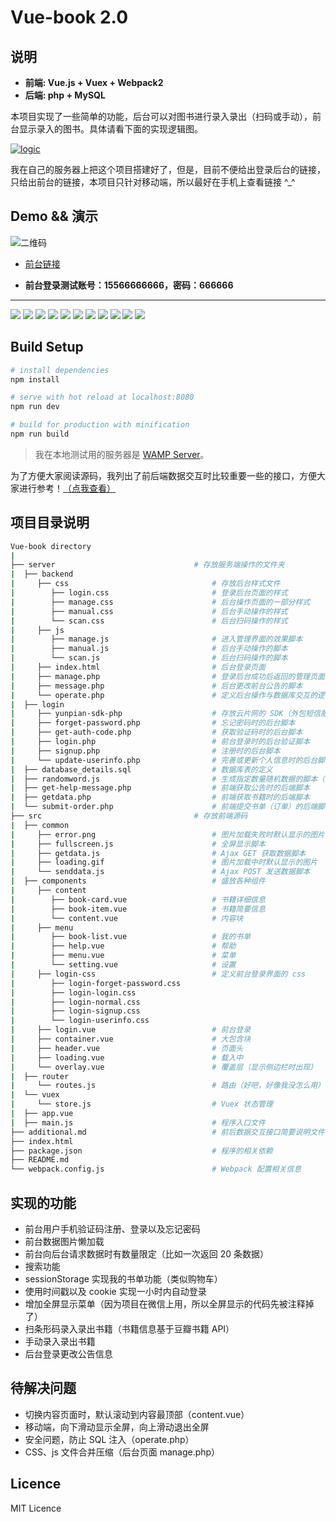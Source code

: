 # Vue-book 2.0



## 说明

* **前端: Vue.js + Vuex + Webpack2**
* **后端: php + MySQL**

本项目实现了一些简单的功能，后台可以对图书进行录入录出（扫码或手动），前台显示录入的图书。具体请看下面的实现逻辑图。

[![logic](./_image/simple-logic.png)](simple-logic.png)

我在自己的服务器上把这个项目搭建好了，但是，目前不便给出登录后台的链接，只给出前台的链接，本项目只针对移动端，所以最好在手机上查看链接 ^_^


## Demo && 演示

![二维码](./_image/qr_code.png)

* [前台链接](http://www.percymong.com/book2)

* **前台登录测试账号：15566666666，密码：666666**

---

![](./_image/1.png)
![](./_image/2.png)
![](./_image/3.png)
![](./_image/4.png)
![](./_image/5.png)
![](./_image/6.png)
![](./_image/7.png)
![](./_image/8.png)
![](./_image/9.png)
![](./_image/10.png)
![](./_image/11.png)

## Build Setup

``` bash
# install dependencies
npm install

# serve with hot reload at localhost:8080
npm run dev

# build for production with minification
npm run build
```

> 我在本地测试用的服务器是 [WAMP Server](http://www.wampserver.com/en/)。

为了方便大家阅读源码，我列出了前后端数据交互时比较重要一些的接口，方便大家进行参考！[（点我查看）](additional.md)

## 项目目录说明

```bash
Vue-book directory
|
├── server                               # 存放服务端操作的文件夹
|  ├── backend               
|     ├── css                                # 存放后台样式文件
|        ├── login.css                       # 登录后台页面的样式
|        ├── manage.css                      # 后台操作页面的一部分样式
|        ├── manual.css                      # 后台手动操作的样式
|        └── scan.css                        # 后台扫码操作的样式
|     ├── js
|        ├── manage.js                       # 进入管理界面的效果脚本
|        ├── manual.js                       # 后台手动操作的脚本
|        └── scan.js                         # 后台扫码操作的脚本
|     ├── index.html                         # 后台登录页面
|     ├── manage.php                         # 登录后台成功后返回的管理页面
|     ├── message.php                        # 后台更改前台公告的脚本
|     └── operate.php                        # 定义后台操作与数据库交互的逻辑
|  ├── login
|     ├── yunpian-sdk-php                    # 存放云片网的 SDK（外包短信服务）
|     ├── forget-password.php                # 忘记密码时的后台脚本
|     ├── get-auth-code.php                  # 获取验证码时的后台脚本
|     ├── login.php                          # 前台登录时的后台验证脚本
|     ├── signup.php                         # 注册时的后台脚本
|     └── update-userinfo.php                # 完善或更新个人信息时的后台脚本
|  ├── database_details.sql                  # 数据库表的定义
|  ├── randomword.js                         # 生成指定数量随机数据的脚本（测试时可用） 
|  ├── get-help-message.php                  # 前端获取公告时的后端脚本
|  ├── getdata.php                           # 前端获取书籍时的后端脚本
|  └── submit-order.php                      # 前端提交书单（订单）的后端脚本
├── src                                  # 存放前端源码
|  ├── common
|     ├── error.png                          # 图片加载失败时默认显示的图片
|     ├── fullscreen.js                      # 全屏显示脚本
|     ├── getdata.js                         # Ajax GET 获取数据脚本
|     ├── loading.gif                        # 图片加载中时默认显示的图片
|     └── senddata.js                        # Ajax POST 发送数据脚本
|  ├── components                            # 盛放各种组件
|     ├── content                            
|        ├── book-card.vue                   # 书籍详细信息
|        ├── book-item.vue                   # 书籍简要信息
|        └── content.vue                     # 内容块
|     ├── menu
|        ├── book-list.vue                   # 我的书单
|        ├── help.vue                        # 帮助
|        ├── menu.vue                        # 菜单
|        └── setting.vue                     # 设置
|     ├── login-css                          # 定义前台登录界面的 css
|        ├── login-forget-password.css
|        ├── login-login.css
|        ├── login-normal.css
|        ├── login-signup.css
|        └── login-userinfo.css
|     ├── login.vue                          # 前台登录
|     ├── container.vue                      # 大包含块
|     ├── header.vue                         # 页面头
|     ├── loading.vue                        # 载入中
|     └── overlay.vue                        # 覆盖层（显示侧边栏时出现）
|  ├── router                              
|     └── routes.js                          # 路由（好吧，好像我没怎么用）
|  └── vuex
|     └── store.js                           # Vuex 状态管理
|  ├── app.vue
|  ├── main.js                               # 程序入口文件
├── additional.md                            # 前后数据交互接口简要说明文件
├── index.html
├── package.json                             # 程序的相关依赖
├── README.md
└── webpack.config.js                        # Webpack 配置相关信息
```

## 实现的功能

* 前台用户手机验证码注册、登录以及忘记密码
* 前台数据图片懒加载
* 前台向后台请求数据时有数量限定（比如一次返回 20 条数据）
* 搜索功能
* sessionStorage 实现我的书单功能（类似购物车）
* 使用时间戳以及 cookie 实现一小时内自动登录
* 增加全屏显示菜单（因为项目在微信上用，所以全屏显示的代码先被注释掉了）
* 扫条形码录入录出书籍（书籍信息基于豆瓣书籍 API）
* 手动录入录出书籍
* 后台登录更改公告信息


## 待解决问题

* 切换内容页面时，默认滚动到内容最顶部（content.vue）
* 移动端，向下滑动显示全屏，向上滑动退出全屏
* 安全问题，防止 SQL 注入（operate.php）
* CSS、js 文件合并压缩（后台页面 manage.php）

## Licence

MIT Licence
